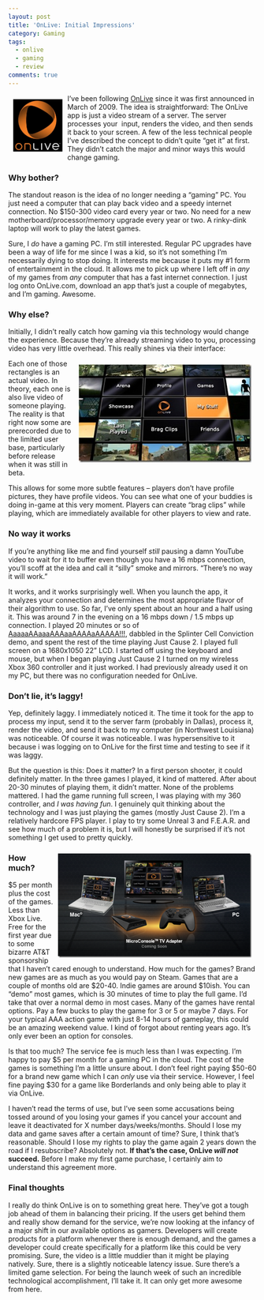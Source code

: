 ```yaml
---
layout: post
title: 'OnLive: Initial Impressions'
category: Gaming
tags:
  - onlive
  - gaming
  - review
comments: true
---
```


<a href="/assets/img/onlive_logo.jpg"><img title="Onlive Logo" class="img-left" style="float: left; margin: 10px;" src="/assets/img/onlive_logo.jpg" border="0" alt="Onlive Logo" width="100" height="106" /></a>I’ve been following <a title="Onlive (not OnLINE)" href="http://www.onlive.com" target="_blank">OnLive</a> since it was first announced in March of 2009. The idea is straightforward: The OnLive app is just a video stream of a server. The server processes your  input, renders the video, and then sends it back to your screen. A few of the less technical people I’ve described the concept to didn’t quite “get it” at first. They didn’t catch the major and minor ways this would change gaming.

<strong><h3>Why bother?</h3></strong>

The standout reason is the idea of no longer needing a “gaming” PC. You just need a computer that can play back video and a speedy internet connection. No $150-300 video card every year or two. No need for a new motherboard/processor/memory upgrade every year or two. A rinky-dink laptop will work to play the latest games.

Sure, I <em>do</em> have a gaming PC. I’m still interested. Regular PC upgrades have been a way of life for me since I was a kid, so it’s not something I’m necessarily dying to stop doing. It interests me because it puts my #1 form of entertainment in the cloud. It allows me to pick up where I left off in <em>any</em> of my games from <em>any</em> computer that has a fast internet connection. I just log onto OnLive.com, download an app that’s just a couple of megabytes, and I’m gaming. Awesome.

<strong><h3>Why else?</h3></strong>

Initially, I didn’t really catch how gaming via this technology would change the experience. Because they’re already streaming video to you, processing video has very little overhead. This really shines via their interface:

<img class="img-right" title="Onlive Menu" style="float: right; margin: 10px;" src="/assets/img/onlive_menu.jpg" border="0" alt="onlive_menu" width="351" height="199" />

Each one of those rectangles is an actual video. In theory, each one is also live video of someone playing. The reality is that right now some are prerecorded due to the limited user base, particularly before release when it was still in beta.

This allows for some more subtle features – players don’t have profile pictures, they have profile videos. You can see what one of your buddies is doing in-game at this very moment. Players can create “brag clips” while playing, which are immediately available for other players to view and rate.

<strong><h3>No way it works</h3></strong>

If you’re anything like me and find yourself <em>still</em> pausing a damn YouTube video to wait for it to buffer even though you have a 16 mbps connection, you’ll scoff at the idea and call it “silly” smoke and mirrors. “There’s no way it will work.”

It works, and it works surprisingly well. When you launch the app, it analyzes your connection and determines the most appropriate flavor of their algorithm to use. So far, I’ve only spent about an hour and a half using it. This was around 7 in the evening on a 16 mbps down / 1.5 mbps up connection. I played 20 minutes or so of <a title="I have to google it every time" href="http://www.dejobaan.com/aaaaa/" target="_blank">AaaaaAAaaaAAAaaAAAAaAAAAA!!!</a>, dabbled in the Splinter Cell Conviction demo, and spent the rest of the time playing Just Cause 2. I played full screen on a 1680x1050 22” LCD. I started off using the keyboard and mouse, but when I began playing Just Cause 2 I turned on my wireless Xbox 360 controller and it just worked. I had previously already used it on my PC, but there was no configuration needed for OnLive.

<strong><h3>Don’t lie, it’s laggy!</h3></strong>

Yep, definitely laggy. I immediately noticed it. The time it took for the app to process my input, send it to the server farm (probably in Dallas), process it, render the video, and send it back to my computer (in Northwest Louisiana) was noticeable. Of course it was noticeable. I was hypersensitive to it because i was logging on to OnLive for the first time and testing to see if it was laggy.

But the question is this: Does it matter? In a first person shooter, it could definitely matter. In the three games I played, it kind of mattered. After about 20-30 minutes of playing them, it didn’t matter. None of the problems mattered. I had the game running full screen, I was playing with my 360 controller, and<em> I was having fun</em>. I genuinely quit thinking about the technology and I was just playing the games (mostly Just Cause 2). I’m a relatively hardcore FPS player. I play to try some Unreal 3 and F.E.A.R. and see how much of a problem it is, but I will honestly be surprised if it’s not something I get used to pretty quickly.

<img class="img-right" title="onlive" style="float: right; margin: 10px" src="/assets/img/onlive_thumb.png" border="0" alt="onlive" width="393" height="211" />

<strong><h3>How much?</h3></strong>

$5 per month plus the cost of the games. Less than Xbox Live. Free for the first year due to some bizarre AT&amp;T sponsorship that I haven’t cared enough to understand. How much for the games? Brand new games are as much as you would pay on Steam. Games that are a couple of months old are $20-40. Indie games are around $10ish. You can “demo” most games, which is 30 minutes of time to play the full game. I’d take that over a normal demo in most cases. Many of the games have rental options. Pay a few bucks to play the game for 3 or 5 or maybe 7 days. For your typical AAA action game with just 8-14 hours of gameplay, this could be an amazing weekend value. I kind of forgot about renting years ago. It’s only ever been an option for consoles.

Is that too much? The service fee is much less than I was expecting. I’m happy to pay $5 per month for a gaming PC in the cloud. The cost of the games is something I’m a little unsure about. I don’t feel right paying $50-60 for a brand new game which I can <em>only</em> use via their service. However, I feel fine paying $30 for a game like Borderlands and only being able to play it via OnLive.

I haven’t read the terms of use, but I’ve seen some accusations being tossed around of you losing your games if you cancel your account and leave it deactivated for X number days/weeks/months. Should I lose my data and game saves after a certain amount of time? Sure, I think that’s reasonable. Should I lose my rights to play the game again 2 years down the road if I resubscribe? Absolutely not. <strong>If that’s the case, OnLive <em>will not</em> succeed.</strong> Before I make my first game purchase, I certainly aim to understand this agreement more.

<strong><h3>Final thoughts</h3></strong>

I really do think OnLive is on to something great here. They’ve got a tough job ahead of them in balancing their pricing. If the users get behind them and really show demand for the service, we’re now looking at the infancy of a major shift in our available options as gamers. Developers will create products for a platform whenever there is enough demand, and the games a developer could create specifically for a platform like this could be very promising. Sure, the video is a little muddier than it might be playing natively. Sure, there is a slightly noticeable latency issue. Sure there’s a limited game selection. For being the launch week of such an incredible technological accomplishment, I’ll take it. It can only get more awesome from here.
